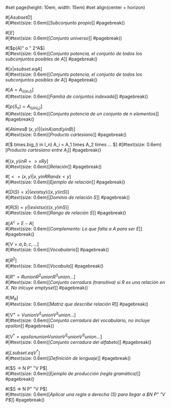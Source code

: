 #set page(height: 10em, width: 15em)
#set align(center + horizon)

#[$A subset D$]\
#[#text(size: 0.6em)[_Subconjunto propio_]]
#pagebreak()

#[$E$]\
#[#text(size: 0.6em)[_Conjunto universo_]]
#pagebreak()

#[$p(A)" o " 2^A$]\
#[#text(size: 0.6em)[_*Conjunto potencia*, el conjunto de todos los subconjuntos posibles de $A$_]]
#pagebreak()

#[${x | x subset.eq A}$]\
#[#text(size: 0.6em)[_*Conjunto potencia*, el conjunto de todos los subconjuntos posibles de $A$_]]
#pagebreak()

#[$A = {A_i}_(i in J)$]\
#[#text(size: 0.6em)[_Familia de conjuntos indexada_]]
#pagebreak()

#[$p(S_n) = {A_i}_(i in I_n)$]\
#[#text(size: 0.6em)[_Conjunto potencia de un conjunto de $n$ elementos_]]
#pagebreak()

#[$A times B\ {(x, y)|(x in A) and (y in B)}$]\
#[#text(size: 0.6em)[_Producto cartesiano_]]
#pagebreak()

#[$
  times.big_(i in I_n) A_i = A_1 times A_2 times ...
$]
#[#text(size: 0.6em)[_Producto cartesiano entre ${A_i}$_]]
#pagebreak()

#[$(x, y) in R => x R y$]\
#[#text(size: 0.6em)[_Relación_]]
#pagebreak()

#[$< = {(x, y)|x, y in RR and x < y}$]\
#[#text(size: 0.6em)[_Ejemplo de relación_]]
#pagebreak()

#[$D(S) = {x | (exists y)((x, y) in S)}$]\
#[#text(size: 0.6em)[_Dominio de relación S_]]
#pagebreak()

#[$R(S) = {y | (exists x)((x, y) in S)}$]\
#[#text(size: 0.6em)[_Rango de relación S_]]
#pagebreak()

#[$A^c = E - A$]\
#[#text(size: 0.6em)[_*Complemento*: Lo que falta a $A$ para ser $E$_]]
#pagebreak()

#[$V = {a, b, c, ...}$]\
#[#text(size: 0.6em)[_Vocabulario_]]
#pagebreak()

#[$R^2$]\
#[#text(size: 0.6em)[_Vocabula_]]
#pagebreak()

#[$R^+ = R union R^2 union R^3 union ...$]\
#[#text(size: 0.6em)[_Conjunto cerradura (transitiva) si $R$ es una relación en $X$. No inlcuye $emptyset$_]]
#pagebreak()

#[$M_R$]\
#[#text(size: 0.6em)[_Matriz que describe relación R_]]
#pagebreak()

#[$V^+ = V union V^2 union V^3 union ...$]\
#[#text(size: 0.6em)[_Conjunto cerradura del vocabulario, no incluye ${epsilon}$_]]
#pagebreak()

#[$V^* = {epsilon} union V union V^2 union V^3 union ...$]\
#[#text(size: 0.6em)[_Conjunto cerradura del alfabeto_]]
#pagebreak()

#[$L subset.eq V^*$]\
#[#text(size: 0.6em)[_Definición de lenguaje_]]
#pagebreak()

#[$S -> N P" "V P$]\
#[#text(size: 0.6em)[_Ejemplo de producción (regla gramática)_]]
#pagebreak()

#[$S => N P" "V P$]\
#[#text(size: 0.6em)[_Aplicar una regla a derecha ($S$) para llegar a $N P" "V P$_]]
#pagebreak()

